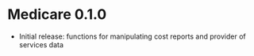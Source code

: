 # Medicare 0.1.0
- Initial release: functions for manipulating cost reports and provider of services data